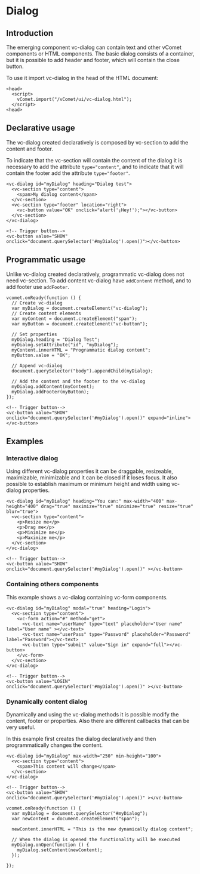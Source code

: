 # Dialog

## Introduction

The emerging component vc-dialog can contain text and other vComet components or HTML components.
The basic dialog consists of a container, but it is possible to add header and footer, which will contain the close button.

To use it import vc-dialog in the head of the HTML document:
``` [html]
<head>
  <script>
    vComet.import("/vComet/ui/vc-dialog.html");
  </script>
<head>
```

## Declarative usage

The vc-dialog created declaratively is composed by vc-section to add the content and footer.

To indicate that the vc-section will contain the content of the dialog it is necessary to add the attribute `type="content"`, and to indicate that it will contain the footer add the attribute `type="footer"`.

``` [html]
<vc-dialog id="myDialog" heading="Dialog test">
  <vc-section type="content">
    <span>My dialog content</span>
  </vc-section>
  <vc-section type="footer" location="right">
    <vc-button value="OK" onclick="alert('¡Hey!');"></vc-button>
  </vc-section>
</vc-dialog>

<!-- Trigger button-->
<vc-button value="SHOW" onclick="document.querySelector('#myDialog').open()"></vc-button>
```

## Programmatic usage

Unlike vc-dialog created declaratively, programmatic vc-dialog does not need vc-section. To add content vc-dialog have `addContent` method, and to add footer use `addFooter`.

``` [javascript]
vcomet.onReady(function () {
  // Create vc-dialog
  var myDialog = document.createElement("vc-dialog");
  // Create content elements
  var myContent = document.createElement("span");
  var myButton = document.createElement("vc-button");

  // Set properties
  myDialog.heading = "Dialog Test";
  myDialog.setAttribute("id", "myDialog");
  myContent.innerHTML = "Programmatic dialog content";
  myButton.value = "OK";

  // Append vc-dialog
  document.querySelector("body").appendChild(myDialog);

  // Add the content and the footer to the vc-dialog
  myDialog.addContent(myContent);
  myDialog.addFooter(myButton);
});
```

``` [html]
<!-- Trigger button-->
<vc-button value="SHOW" onclick="document.querySelector('#myDialog').open()" expand="inline"></vc-button>
``` 

## Examples

### Interactive dialog
Using different vc-dialog properties it can be draggable, resizeable, maximizable, minimizable and it can be closed if it loses focus.
It also possible to establish maximum or minimum height and width using vc-dialog properties.

``` [html]
<vc-dialog id="myDialog" heading="You can:" max-width="400" max-height="400" drag="true" maximize="true" minimize="true" resize="true" blur="true">
  <vc-section type="content">
    <p>Resize me</p>
    <p>Drag me</p>
    <p>Minimize me</p>
    <p>Maximize me</p>
  </vc-section>
</vc-dialog>

<!-- Trigger button-->
<vc-button value="SHOW" onclick="document.querySelector('#myDialog').open()" ></vc-button>
```

### Containing others components
This example shows a vc-dialog containing vc-form components. 

``` [html]
<vc-dialog id="myDialog" modal="true" heading="Login">
  <vc-section type="content">
    <vc-form action="#" method="get">
      <vc-text name="userName" type="text" placeholder="User name" label="User name" ></vc-text>
      <vc-text name="userPass" type="Password" placeholder="Password" label="Password"></vc-text>
      <vc-button type="submit" value="Sign in" expand="full"></vc-button>
    </vc-form>
  </vc-section>
</vc-dialog>

<!-- Trigger button-->
<vc-button value="LOGIN" onclick="document.querySelector('#myDialog').open()" ></vc-button>
```


### Dynamically content dialog
Dynamically and using the vc-dialog methods it is possible modify the content, footer or properties. Also there are different callbacks that can be very useful. 

In this example first creates the dialog declaratively and then programmatically changes the content.
``` [html]
<vc-dialog id="myDialog" max-width="250" min-height="100">
  <vc-section type="content">
    <span>This content will change</span>
  </vc-section>
</vc-dialog>

<!-- Trigger button-->
<vc-button value="SHOW" onclick="document.querySelector('#myDialog').open()" ></vc-button>
```

``` [javascript]
vcomet.onReady(function () {
  var myDialog = document.querySelector("#myDialog");
  var newContent = document.createElement("span");

  newContent.innerHTML = "This is the new dynamically dialog content";

  // When the dialog is opened the functionality will be executed
  myDialog.onOpen(function () {
    myDialog.setContent(newContent);
  });

});
```
